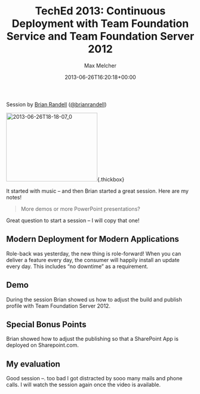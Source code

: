 ﻿---
title: 'TechEd 2013: Continuous Deployment with Team Foundation Service and Team Foundation Server 2012'
author: Max Melcher
aliases:
   - "/post/2013-06-26-teched-2013-continuous-deployment-with-team-foundation-service-and-team-foundation-server-2012/"
2013: "06"
type: post
date: 2013-06-26T16:20:18+00:00
url: /2013/06/teched-2013-continuous-deployment-with-team-foundation-service-and-team-foundation-server-2012/
yourls_shorturl:
  - http://melcher.it/s/X
categories:
  - TechEd

---
Session by [Brian Randell][1] ([@brianrandell][2])

[<img style="background-image: none; padding-top: 0px; padding-left: 0px; display: inline; padding-right: 0px; border: 0px;" title="2013-06-26T18-18-07_0" alt="2013-06-26T18-18-07_0" src="http://melcher.it/wp-content/uploads/2013-06-26T18-18-07_0_thumb.jpg" width="244" height="184" border="0" />][3]{.thickbox}

It started with music – and then Brian started a great session. Here are my notes!

<!--more-->

> More demos or more PowerPoint presentations?

Great question to start a session – I will copy that one!

## Modern Deployment for Modern Applications

Role-back was yesterday, the new thing is role-forward! When you can deliver a feature every day, the consumer will happily install an update every day. This includes “no downtime” as a requirement.

## Demo

During the session Brian showed us how to adjust the build and publish profile with Team Foundation Server 2012.

## Special Bonus Points

Brian showed how to adjust the publishing so that a SharePoint App is deployed on Sharepoint.com.

## My evaluation

Good session –. too bad I got distracted by sooo many mails and phone calls. I will watch the session again once the video is available.

 [1]: http://channel9.msdn.com/Events/Speakers/Brian-Randell
 [2]: https://twitter.com/brianrandell
 [3]: http://melcher.it/wp-content/uploads/2013-06-26T18-18-07_0.jpg
